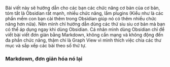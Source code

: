 Bài viết này sẽ hướng dẫn cho các bạn các chức năng cơ bản của cơ bản, tóm tắt là Obsidian rất mạnh, nhiều chức năng, lắm plugins (Kiểu như là các phần mềm con bạn cài thêm trong Obsidian giúp nó có thêm nhiều chức năng hơn nữa). Nên mình chỉ hướng dẫn dùng các thứ siu siu cơ bản mà bạn có thể áp dụng ngay khi dùng Obsidian. Cá nhân mình dùng Obsidian chỉ để viết bài viết đơn giản bằng Markdown, không cần mạng và không động đến đa phần chức năng, thậm chí là Graph View vì mình thích việc chia các thư mục và sắp xếp các bài theo số thứ tự.

### Markdown, đơn giản hóa nó lại